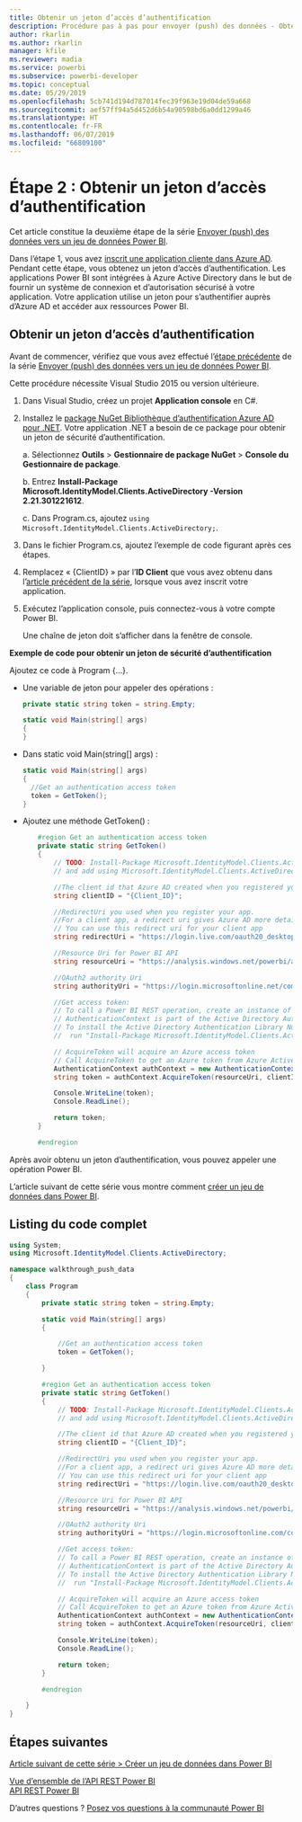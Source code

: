 ```yaml
---
title: Obtenir un jeton d’accès d’authentification
description: Procédure pas à pas pour envoyer (push) des données - Obtenir un jeton d’accès d’authentification
author: rkarlin
ms.author: rkarlin
manager: kfile
ms.reviewer: madia
ms.service: powerbi
ms.subservice: powerbi-developer
ms.topic: conceptual
ms.date: 05/29/2019
ms.openlocfilehash: 5cb741d194d787014fec39f963e19d04de59a668
ms.sourcegitcommit: aef57ff94a5d452d6b54a90598bd6a0dd1299a46
ms.translationtype: HT
ms.contentlocale: fr-FR
ms.lasthandoff: 06/07/2019
ms.locfileid: "66809100"
---
```

# <a name="step-2-get-an-authentication-access-token"></a>Étape 2 : Obtenir un jeton d’accès d’authentification

Cet article constitue la deuxième étape de la série [Envoyer (push) des données vers un jeu de données Power BI](walkthrough-push-data.md).

Dans l’étape 1, vous avez [inscrit une application cliente dans Azure AD](walkthrough-push-data-register-app-with-azure-ad.md). Pendant cette étape, vous obtenez un jeton d’accès d’authentification. Les applications Power BI sont intégrées à Azure Active Directory dans le but de fournir un système de connexion et d’autorisation sécurisé à votre application. Votre application utilise un jeton pour s’authentifier auprès d’Azure AD et accéder aux ressources Power BI.

## <a name="get-an-authentication-access-token"></a>Obtenir un jeton d’accès d’authentification

Avant de commencer, vérifiez que vous avez effectué l’[étape précédente](walkthrough-push-data-register-app-with-azure-ad.md) de la série [Envoyer (push) des données vers un jeu de données Power BI](walkthrough-push-data.md). 

Cette procédure nécessite Visual Studio 2015 ou version ultérieure.

1. Dans Visual Studio, créez un projet **Application console** en C#.

2. Installez le [package NuGet Bibliothèque d’authentification Azure AD pour .NET](https://www.nuget.org/packages/Microsoft.IdentityModel.Clients.ActiveDirectory/2.22.302111727). Votre application .NET a besoin de ce package pour obtenir un jeton de sécurité d’authentification. 

     a. Sélectionnez **Outils** > **Gestionnaire de package NuGet** > **Console du Gestionnaire de package**.

     b. Entrez **Install-Package Microsoft.IdentityModel.Clients.ActiveDirectory -Version 2.21.301221612**.

     c. Dans Program.cs, ajoutez `using Microsoft.IdentityModel.Clients.ActiveDirectory;`.

3. Dans le fichier Program.cs, ajoutez l’exemple de code figurant après ces étapes.

4. Remplacez « {ClientID} » par l’**ID Client** que vous avez obtenu dans l’[article précédent de la série](walkthrough-push-data-register-app-with-azure-ad.md), lorsque vous avez inscrit votre application.

5. Exécutez l’application console, puis connectez-vous à votre compte Power BI. 

   Une chaîne de jeton doit s’afficher dans la fenêtre de console.

**Exemple de code pour obtenir un jeton de sécurité d’authentification**

Ajoutez ce code à Program {...}.

* Une variable de jeton pour appeler des opérations : 
  
  ```csharp
  private static string token = string.Empty;
  
  static void Main(string[] args)
  {
  }
  ```
* Dans static void Main(string[] args) :
  
  ```csharp
  static void Main(string[] args)
  {
    //Get an authentication access token
    token = GetToken();
  }
  ```
* Ajoutez une méthode GetToken() :

```csharp
       #region Get an authentication access token
       private static string GetToken()
       {
           // TODO: Install-Package Microsoft.IdentityModel.Clients.ActiveDirectory -Version 2.21.301221612
           // and add using Microsoft.IdentityModel.Clients.ActiveDirectory

           //The client id that Azure AD created when you registered your client app.
           string clientID = "{Client_ID}";

           //RedirectUri you used when you register your app.
           //For a client app, a redirect uri gives Azure AD more details on the application that it will authenticate.
           // You can use this redirect uri for your client app
           string redirectUri = "https://login.live.com/oauth20_desktop.srf";

           //Resource Uri for Power BI API
           string resourceUri = "https://analysis.windows.net/powerbi/api";

           //OAuth2 authority Uri
           string authorityUri = "https://login.microsoftonline.net/common/";

           //Get access token:
           // To call a Power BI REST operation, create an instance of AuthenticationContext and call AcquireToken
           // AuthenticationContext is part of the Active Directory Authentication Library NuGet package
           // To install the Active Directory Authentication Library NuGet package in Visual Studio,
           //  run "Install-Package Microsoft.IdentityModel.Clients.ActiveDirectory" from the nuget Package Manager Console.

           // AcquireToken will acquire an Azure access token
           // Call AcquireToken to get an Azure token from Azure Active Directory token issuance endpoint
           AuthenticationContext authContext = new AuthenticationContext(authorityUri);
           string token = authContext.AcquireToken(resourceUri, clientID, new Uri(redirectUri)).AccessToken;

           Console.WriteLine(token);
           Console.ReadLine();

           return token;
       }

       #endregion
```

Après avoir obtenu un jeton d’authentification, vous pouvez appeler une opération Power BI.

L’article suivant de cette série vous montre comment [créer un jeu de données dans Power BI](walkthrough-push-data-create-dataset.md).


## <a name="complete-code-listing"></a>Listing du code complet

```csharp
using System;
using Microsoft.IdentityModel.Clients.ActiveDirectory;

namespace walkthrough_push_data
{
    class Program
    {
        private static string token = string.Empty;

        static void Main(string[] args)
        {

            //Get an authentication access token
            token = GetToken();

        }

        #region Get an authentication access token
        private static string GetToken()
        {
            // TODO: Install-Package Microsoft.IdentityModel.Clients.ActiveDirectory -Version 2.21.301221612
            // and add using Microsoft.IdentityModel.Clients.ActiveDirectory

            //The client id that Azure AD created when you registered your client app.
            string clientID = "{Client_ID}";

            //RedirectUri you used when you register your app.
            //For a client app, a redirect uri gives Azure AD more details on the application that it will authenticate.
            // You can use this redirect uri for your client app
            string redirectUri = "https://login.live.com/oauth20_desktop.srf";

            //Resource Uri for Power BI API
            string resourceUri = "https://analysis.windows.net/powerbi/api";

            //OAuth2 authority Uri
            string authorityUri = "https://login.microsoftonline.com/common/";

            //Get access token:
            // To call a Power BI REST operation, create an instance of AuthenticationContext and call AcquireToken
            // AuthenticationContext is part of the Active Directory Authentication Library NuGet package
            // To install the Active Directory Authentication Library NuGet package in Visual Studio,
            //  run "Install-Package Microsoft.IdentityModel.Clients.ActiveDirectory" from the nuget Package Manager Console.

            // AcquireToken will acquire an Azure access token
            // Call AcquireToken to get an Azure token from Azure Active Directory token issuance endpoint
            AuthenticationContext authContext = new AuthenticationContext(authorityUri);
            string token = authContext.AcquireToken(resourceUri, clientID, new Uri(redirectUri)).AccessToken;

            Console.WriteLine(token);
            Console.ReadLine();

            return token;
        }

        #endregion

    }
}
```



## <a name="next-steps"></a>Étapes suivantes

[Article suivant de cette série > Créer un jeu de données dans Power BI](walkthrough-push-data-create-dataset.md)

[Vue d’ensemble de l’API REST Power BI](overview-of-power-bi-rest-api.md)  
[API REST Power BI](https://docs.microsoft.com/rest/api/power-bi/)  

D’autres questions ? [Posez vos questions à la communauté Power BI](http://community.powerbi.com/)